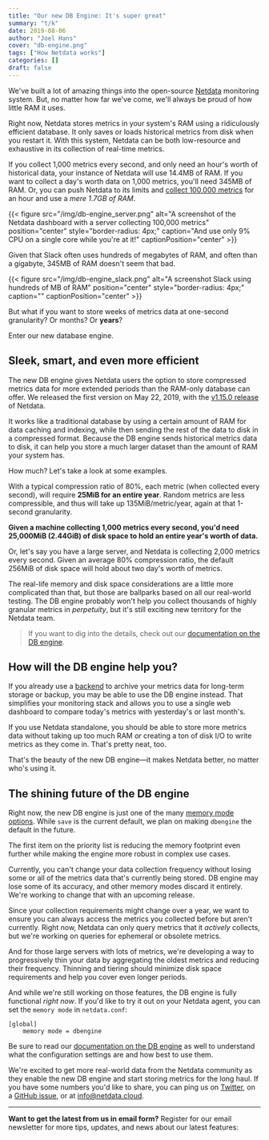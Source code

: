 ```yaml
---
title: "Our new DB Engine: It's super great"
summary: "t/k"
date: 2019-08-06
author: "Joel Hans"
cover: "db-engine.png"
tags: ["How Netdata works"]
categories: []
draft: false
---
```


We've built a lot of amazing things into the open-source [Netdata](https://github.com/netdata/netdata) monitoring system. But, no matter how far we've come, we'll always be proud of how little RAM it uses.

Right now, Netdata stores metrics in your system's RAM using a ridiculously efficient database. It only saves or loads historical metrics from disk when you restart it. With this system, Netdata can be both low-resource and exhaustive in its collection of real-time metrics.

If you collect 1,000 metrics every second, and only need an hour's worth of historical data, your instance of Netdata will use 14.4MB of RAM. If you want to collect a day's worth data on 1,000 metrics, you'll need 345MB of RAM. Or, you can push Netdata to its limits and [collect 100,000 metrics](https://github.com/netdata/netdata/issues/1323) for an hour and use a *mere 1.7GB of RAM*.

{{< figure src="/img/db-engine_server.png" alt="A screenshot of the Netdata dashboard with a server collecting 100,000 metrics" position="center" style="border-radius: 4px;" caption="And use only 9% CPU on a single core while you're at it!" captionPosition="center" >}}

Given that Slack often uses hundreds of megabytes of RAM, and often than a gigabyte, 345MB of RAM doesn't seem that bad.

{{< figure src="/img/db-engine_slack.png" alt="A screenshot Slack using hundreds of MB of RAM" position="center" style="border-radius: 4px;" caption="" captionPosition="center" >}}

But what if you want to store weeks of metrics data at one-second granularity? Or months? Or **years**?

Enter our new database engine.

## Sleek, smart, and even more efficient

The new DB engine gives Netdata users the option to store compressed metrics data for more extended periods than the RAM-only database can offer. We released the first version on May 22, 2019, with the [v1.15.0 release](https://github.com/netdata/netdata/releases/tag/v1.15.0) of Netdata.

It works like a traditional database by using a certain amount of RAM for data caching and indexing, while then sending the rest of the data to disk in a compressed format. Because the DB engine sends historical metrics data to disk, it can help you store a much larger dataset than the amount of RAM your system has.

How much? Let's take a look at some examples.

With a typical compression ratio of 80%, each metric (when collected every second), will require **25MiB for an entire year**. Random metrics are less compressible, and thus will take up 135MiB/metric/year, again at that 1-second granularity.

**Given a machine collecting 1,000 metrics every second, you'd need 25,000MiB (2.44GiB) of disk space to hold an entire year's worth of data.**

Or, let's say you have a large server, and Netdata is collecting 2,000 metrics every second. Given an average 80% compression ratio, the default 256MiB of disk space will hold about two day's worth of metrics.

The real-life memory and disk space considerations are a little more complicated than that, but those are ballparks based on all our real-world testing. The DB engine probably won't help you collect thousands of highly granular metrics in *perpetuity*, but it's still exciting new territory for the Netdata team.

> If you want to dig into the details, check out our [documentation on the DB engine](https://docs.netdata.cloud/database/engine/).

## How will the DB engine help you?

If you already use a [backend](https://docs.netdata.cloud/backends/) to archive your metrics data for long-term storage or backup, you may be able to use the DB engine instead. That simplifies your monitoring stack and allows you to use a single web dashboard to compare today's metrics with yesterday's or last month's.

If you use Netdata standalone, you should be able to store more metrics data without taking up too much RAM *or* creating a ton of disk I/O to write metrics as they come in. That's pretty neat, too.

That's the beauty of the new DB engine—it makes Netdata better, no matter who's using it.

## The shining future of the DB engine

Right now, the new DB engine is just one of the many [memory mode options](https://docs.netdata.cloud/database/#memory-modes). While `save` is the current default, we plan on making `dbengine` the default in the future.

The first item on the priority list is reducing the memory footprint even further while making the engine more robust in complex use cases.

Currently, you can't change your data collection frequency without losing some or all of the metrics data that's currently being stored. DB engine may lose some of its accuracy, and other memory modes discard it entirely. We're working to change that with an upcoming release.

Since your collection requirements might change over a year, we want to ensure you can always access the metrics you collected before but aren't currently. Right now, Netdata can only query metrics that it *actively* collects, but we're working on queries for ephemeral or obsolete metrics. 

And for those large servers with lots of metrics, we're developing a way to progressively thin your data by aggregating the oldest metrics and reducing their frequency. Thinning and tiering should minimize disk space requirements and help you cover even longer periods.

And while we're still working on those features, the DB engine is fully functional *right now*. If you'd like to try it out on your Netdata agent, you can set the `memory mode` in `netdata.conf`:

```
[global]
    memory mode = dbengine
```

Be sure to read our [documentation on the DB engine](https://docs.netdata.cloud/database/engine/) as well to understand what the configuration settings are and how best to use them.

We're excited to get more real-world data from the Netdata community as they enable the new DB engine and start storing metrics for the long haul. If you have some numbers you'd like to share, you can ping us on [Twitter](https://twitter.com/linuxnetdata), on a [GitHub issue](https://github.com/netdata/netdata/issues), or at [info@netdata.cloud](mailto:info@netdata.cloud).

---

**Want to get the latest from us in email form?** Register for our email newsletter for more tips, updates, and news about our latest features:

<script charset="utf-8" type="text/javascript" src="//js.hsforms.net/forms/shell.js"></script>
<script>
  hbspt.forms.create({
    portalId: "4567453",
    formId: "6a20deb5-a1e6-4312-9c4d-f6862f947fe0"
});
</script>